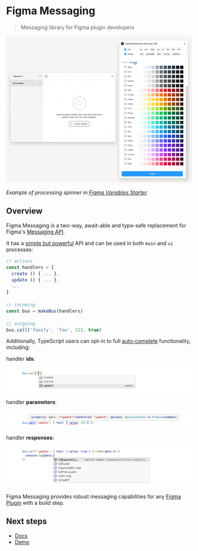 # Figma Messaging

> Messaging library for Figma plugin developers

![loading](docs/assets/ui-loading.gif)

_Example of processing spinner in [Figma Variables Starter](https://github.com/masha312/figma-variables-starter)._

## Overview

Figma Messaging is a two-way, await-able and type-safe replacement for Figma's [Messaging API](https://www.figma.com/plugin-docs/creating-ui/#sending-messages-between-the-ui-and-plugin-code).

It has a [simple but powerful](docs/README.md#usage) API and can be used in both `main` and `ui` processes:

```ts
// actions
const handlers = {
  create () { ... },
  update () { ... },
  ...
}

// incoming
const bus = makeBus(handlers)

// outgoing
bus.call('fooify', 'foo', 123, true)
```

Additionally, TypeScript users can opt-in to full [auto-complete](docs/bus.md#ide-auto-complete) functionality, including:

handler **ids**:

![screenshot](https://github.com/davestewart/figma-messaging/raw/main/docs/assets/ide-id.png)

handler **parameters**:

![screenshot](https://github.com/davestewart/figma-messaging/raw/main/docs/assets/ide-params.png)

handler **responses**:

![screenshot](https://github.com/davestewart/figma-messaging/raw/main/docs/assets/ide-return.png)

Figma Messaging provides robust messaging capabilities for any [Figma Plugin](https://www.figma.com/plugin-docs/) with a build step.

## Next steps

- [Docs](./docs)
- [Demo](./demo)

